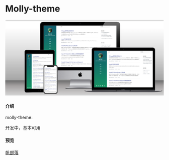 # Molly-theme

![screenshot](./screenshot.png)

#### 介绍

molly-theme: 

开发中，基本可用





#### 预览

[帆部落](https://fifo.site)

